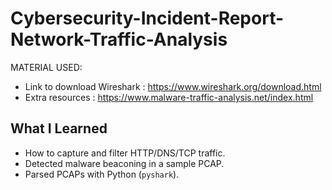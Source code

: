# Cybersecurity-Incident-Report-Network-Traffic-Analysis
MATERIAL USED:
- Link to download Wireshark : https://www.wireshark.org/download.html
- Extra resources : https://www.malware-traffic-analysis.net/index.html
## What I Learned
- How to capture and filter HTTP/DNS/TCP traffic.
- Detected malware beaconing in a sample PCAP.
- Parsed PCAPs with Python (`pyshark`).
